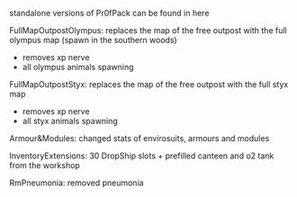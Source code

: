 standalone versions of Pr0fPack can be found in here

FullMapOutpostOlympus: replaces the map of the free outpost with the full olympus map (spawn in the southern woods)
  - removes xp nerve
  - all olympus animals spawning

FullMapOutpostStyx: replaces the map of the free outpost with the full styx map
  - removes xp nerve
  - all styx animals spawning

Armour&Modules: changed stats of envirosuits, armours and modules

InventoryExtensions: 30 DropShip slots + prefilled canteen and o2 tank from the workshop

RmPneumonia: removed pneumonia
